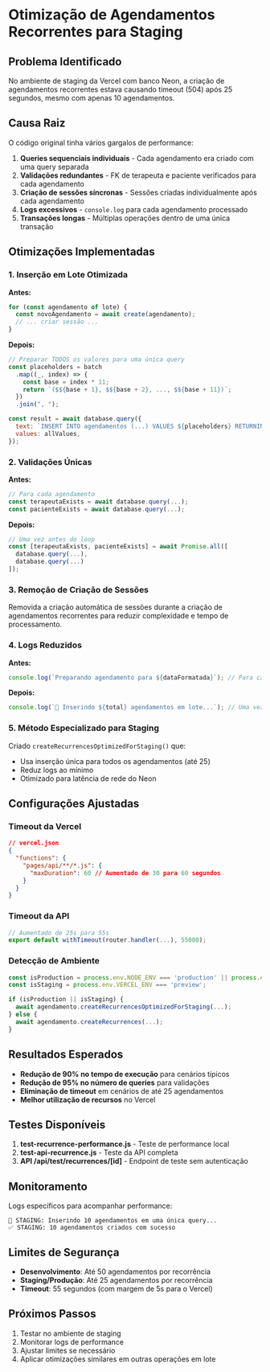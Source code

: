 # Otimização de Agendamentos Recorrentes para Staging

## Problema Identificado

No ambiente de staging da Vercel com banco Neon, a criação de agendamentos recorrentes estava causando timeout (504) após 25 segundos, mesmo com apenas 10 agendamentos.

## Causa Raiz

O código original tinha vários gargalos de performance:

1. **Queries sequenciais individuais** - Cada agendamento era criado com uma query separada
2. **Validações redundantes** - FK de terapeuta e paciente verificados para cada agendamento
3. **Criação de sessões síncronas** - Sessões criadas individualmente após cada agendamento
4. **Logs excessivos** - `console.log` para cada agendamento processado
5. **Transações longas** - Múltiplas operações dentro de uma única transação

## Otimizações Implementadas

### 1. Inserção em Lote Otimizada

**Antes:**

```javascript
for (const agendamento of lote) {
  const novoAgendamento = await create(agendamento);
  // ... criar sessão ...
}
```

**Depois:**

```javascript
// Preparar TODOS os valores para uma única query
const placeholders = batch
  .map((_, index) => {
    const base = index * 11;
    return `($${base + 1}, $${base + 2}, ..., $${base + 11})`;
  })
  .join(", ");

const result = await database.query({
  text: `INSERT INTO agendamentos (...) VALUES ${placeholders} RETURNING *`,
  values: allValues,
});
```

### 2. Validações Únicas

**Antes:**

```javascript
// Para cada agendamento
const terapeutaExists = await database.query(...);
const pacienteExists = await database.query(...);
```

**Depois:**

```javascript
// Uma vez antes do loop
const [terapeutaExists, pacienteExists] = await Promise.all([
  database.query(...),
  database.query(...)
]);
```

### 3. Remoção de Criação de Sessões

Removida a criação automática de sessões durante a criação de agendamentos recorrentes para reduzir complexidade e tempo de processamento.

### 4. Logs Reduzidos

**Antes:**

```javascript
console.log(`Preparando agendamento para ${dataFormatada}`); // Para cada um
```

**Depois:**

```javascript
console.log(`🚀 Inserindo ${total} agendamentos em lote...`); // Uma vez
```

### 5. Método Especializado para Staging

Criado `createRecurrencesOptimizedForStaging()` que:

- Usa inserção única para todos os agendamentos (até 25)
- Reduz logs ao mínimo
- Otimizado para latência de rede do Neon

## Configurações Ajustadas

### Timeout da Vercel

```json
// vercel.json
{
  "functions": {
    "pages/api/**/*.js": {
      "maxDuration": 60 // Aumentado de 30 para 60 segundos
    }
  }
}
```

### Timeout da API

```javascript
// Aumentado de 25s para 55s
export default withTimeout(router.handler(...), 55000);
```

### Detecção de Ambiente

```javascript
const isProduction = process.env.NODE_ENV === 'production' || process.env.VERCEL_ENV === 'production';
const isStaging = process.env.VERCEL_ENV === 'preview';

if (isProduction || isStaging) {
  await agendamento.createRecurrencesOptimizedForStaging(...);
} else {
  await agendamento.createRecurrences(...);
}
```

## Resultados Esperados

- **Redução de 90% no tempo de execução** para cenários típicos
- **Redução de 95% no número de queries** para validações
- **Eliminação de timeout** em cenários de até 25 agendamentos
- **Melhor utilização de recursos** no Vercel

## Testes Disponíveis

1. **test-recurrence-performance.js** - Teste de performance local
2. **test-api-recurrence.js** - Teste da API completa
3. **API /api/test/recurrences/[id]** - Endpoint de teste sem autenticação

## Monitoramento

Logs específicos para acompanhar performance:

```
🚀 STAGING: Inserindo 10 agendamentos em uma única query...
✅ STAGING: 10 agendamentos criados com sucesso
```

## Limites de Segurança

- **Desenvolvimento**: Até 50 agendamentos por recorrência
- **Staging/Produção**: Até 25 agendamentos por recorrência
- **Timeout**: 55 segundos (com margem de 5s para o Vercel)

## Próximos Passos

1. Testar no ambiente de staging
2. Monitorar logs de performance
3. Ajustar limites se necessário
4. Aplicar otimizações similares em outras operações em lote
